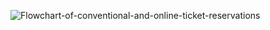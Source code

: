 ![Flowchart-of-conventional-and-online-ticket-reservations](https://user-images.githubusercontent.com/94169022/142774626-e15ab591-3a18-4926-8629-0ea702615ab8.png)
